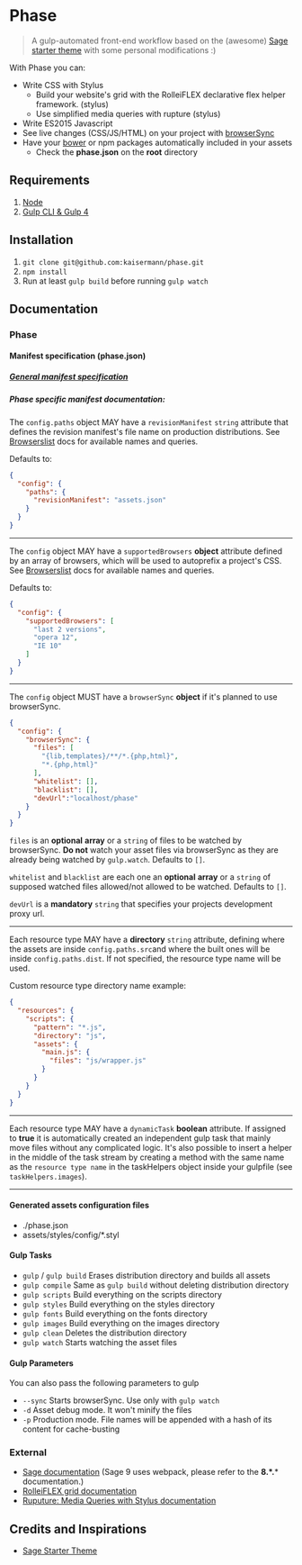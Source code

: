 # Phase

> A gulp-automated front-end workflow based on the (awesome) [Sage starter theme](https://github.com/roots/sage) with some personal modifications :)

With Phase you can:
* Write CSS with Stylus
    * Build your website's grid with the RolleiFLEX declarative flex helper framework. (stylus)
    * Use simplified media queries with rupture (stylus)
* Write ES2015 Javascript
* See live changes (CSS/JS/HTML) on your project with [browserSync](https://www.browsersync.io/)
* Have your [bower](https://bower.io/) or npm packages automatically included in your assets
  * Check the **phase.json** on the **root** directory

## Requirements

1. [Node](https://nodejs.org/en/download/)
2. [Gulp CLI & Gulp 4](https://www.liquidlight.co.uk/blog/article/how-do-i-update-to-gulp-4/)

## Installation

1. `git clone git@github.com:kaisermann/phase.git`
2. `npm install`
3. Run at least `gulp build` before running `gulp watch`

## Documentation

### Phase

#### Manifest specification (phase.json)

##### [General manifest specification](https://github.com/kaisermann/asset-builder/blob/master/manifest.md)

##### Phase specific manifest documentation:

The `config.paths` object MAY have a `revisionManifest` `string` attribute that defines the revision manifest's file name on production distributions. See [Browserslist](https://github.com/ai/browserslist#queries) docs for available names and queries.

Defaults to:
```json
{
  "config": {
    "paths": {
      "revisionManifest": "assets.json"
    }
  }
}
```

* * *

The `config` object MAY have a `supportedBrowsers` **object** attribute defined by an array of browsers, which will be used to autoprefix a project's CSS. See [Browserslist](https://github.com/ai/browserslist#queries) docs for available names and queries.

Defaults to:
```json
{
  "config": {
    "supportedBrowsers": [
      "last 2 versions",
      "opera 12",
      "IE 10"
    ]
  }
}
```

* * *

The `config` object MUST have a `browserSync` **object** if it's planned to use browserSync.

```json
{
  "config": {
    "browserSync": {
      "files": [
        "{lib,templates}/**/*.{php,html}",
        "*.{php,html}"
      ],
      "whitelist": [],
      "blacklist": [],
      "devUrl":"localhost/phase"
    }
  }
}
```

`files` is an **optional** **array** or a `string` of files to be watched by browserSync. **Do not** watch your asset files via browserSync as they are already being watched by `gulp.watch`. Defaults to `[]`.

`whitelist` and `blacklist` are each one an **optional** **array** or a `string` of supposed watched files allowed/not allowed to be watched. Defaults to `[]`.

`devUrl` is a **mandatory** `string` that specifies your projects development proxy url.

 * * *

Each resource type MAY have a **directory** `string` attribute, defining where the assets are inside `config.paths.src`and where the built ones will be inside `config.paths.dist`. If not specified, the resource type name will be used.

Custom resource type directory name example:

```json
{
  "resources": {
    "scripts": {
      "pattern": "*.js",
      "directory": "js",
      "assets": {
        "main.js": {
          "files": "js/wrapper.js"
        }
      }
    }
  }
}
```

* * *

Each resource type MAY have a `dynamicTask` **boolean** attribute. If assigned to **true** it is automatically created an independent gulp task that mainly move files without any complicated logic. It's also possible to insert a helper in the middle of the task stream by creating a method with the same name as the `resource type name` in the taskHelpers object inside your gulpfile (see `taskHelpers.images`).

* * *

#### Generated assets configuration files
* ./phase.json
* assets/styles/config/*.styl

#### Gulp Tasks

* `gulp` / `gulp build` Erases distribution directory and builds all assets
* `gulp compile` Same as `gulp build` without deleting distribution directory
* `gulp scripts` Build everything on the scripts directory
* `gulp styles` Build everything on the styles directory
* `gulp fonts` Build everything on the fonts directory
* `gulp images` Build everything on the images directory
* `gulp clean` Deletes the distribution directory
* `gulp watch` Starts watching the asset files

#### Gulp Parameters

You can also pass the following parameters to gulp

* `--sync` Starts browserSync. Use only with `gulp watch`
* `-d` Asset debug mode. It won't minify the files
* `-p` Production mode. File names will be appended with a hash of its content for cache-busting

### External
* [Sage documentation](https://github.com/roots/sage/) (Sage 9 uses webpack, please refer to the **8.\*.*** documentation.)
* [RolleiFLEX grid documentation](http://kaisermann.github.io/rolleiflex/)
* [Ruputure: Media Queries with Stylus documentation](http://jescalan.github.io/rupture/)

## Credits and Inspirations

* [Sage Starter Theme](https://github.com/roots/sage/)
